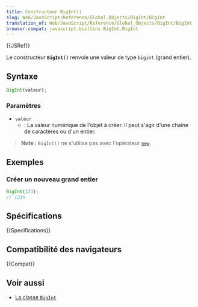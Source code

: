 ```yaml
---
title: Constructeur BigInt()
slug: Web/JavaScript/Reference/Global_Objects/BigInt/BigInt
translation_of: Web/JavaScript/Reference/Global_Objects/BigInt/BigInt
browser-compat: javascript.builtins.BigInt.BigInt
---
```

{{JSRef}}

Le constructeur **`BigInt()`** renvoie une valeur de type `bigint` (grand entier).

## Syntaxe

```js
BigInt(valeur);
```

### Paramètres

- `valeur`
  - : La valeur numérique de l'objet à créer. Il peut s'agir d'une chaîne de caractères ou d'un entier.

> **Note :** `BigInt()` ne s'utilise pas avec l'opérateur [`new`](/fr/docs/Web/JavaScript/Reference/Operators/new).

## Exemples

### Créer un nouveau grand entier

```js
BigInt(123);
// 123n
```

## Spécifications

{{Specifications}}

## Compatibilité des navigateurs

{{Compat}}

## Voir aussi

- [La classe `BigInt`](/fr/docs/Web/JavaScript/Reference/Global_Objects/BigInt)
